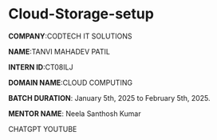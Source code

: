 # Cloud-Storage-setup

**COMPANY**:CODTECH IT SOLUTIONS 

**NAME**:TANVI MAHADEV PATIL

**INTERN ID**:CT08ILJ

**DOMAIN NAME**:CLOUD COMPUTING

**BATCH DURATION**: January 5th, 2025 to February 5th, 2025.

**MENTOR NAME**: Neela Santhosh Kumar  

CHATGPT YOUTUBE



